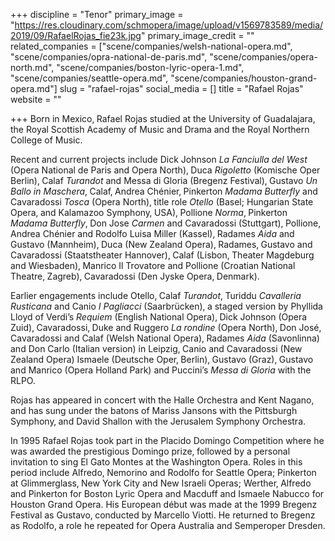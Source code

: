 +++
discipline = "Tenor"
primary_image = "https://res.cloudinary.com/schmopera/image/upload/v1569783589/media/2019/09/RafaelRojas_fie23k.jpg"
primary_image_credit = ""
related_companies = ["scene/companies/welsh-national-opera.md", "scene/companies/opra-national-de-paris.md", "scene/companies/opera-north.md", "scene/companies/boston-lyric-opera-1.md", "scene/companies/seattle-opera.md", "scene/companies/houston-grand-opera.md"]
slug = "rafael-rojas"
social_media = []
title = "Rafael Rojas"
website = ""

+++
Born in Mexico‚ Rafael Rojas studied at the University of Guadalajara‚ the Royal Scottish Academy of Music and Drama and the Royal Northern College of Music.

Recent and current projects include Dick Johnson _La Fanciulla del West_ (Opera National de Paris and Opera North)‚ Duca _Rigoletto_ (Komische Oper Berlin)‚ Calaf _Turandot_ and Messa di Gloria (Bregenz Festival)‚ Gustavo _Un Ballo in Maschera_‚ Calaf‚ Andrea Chénier‚ Pinkerton _Madama Butterfly_ and Cavaradossi _Tosca_ (Opera North)‚ title role _Otello_ (Basel; Hungarian State Opera‚ and Kalamazoo Symphony‚ USA)‚ Pollione _Norma_‚ Pinkerton _Madama Butterfly_‚ Don Jose _Carmen_ and Cavaradossi (Stuttgart)‚ Pollione‚ Andrea Chénier and Rodolfo Luisa Miller (Kassel)‚ Radames _Aida_ and Gustavo (Mannheim)‚ Duca (New Zealand Opera)‚ Radames‚ Gustavo and Cavaradossi (Staatstheater Hannover)‚ Calaf (Lisbon‚ Theater Magdeburg and Wiesbaden)‚ Manrico Il Trovatore and Pollione (Croatian National Theatre‚ Zagreb)‚ Cavaradossi (Den Jyske Opera‚ Denmark).

Earlier engagements include Otello‚ Calaf _Turandot_‚ Turiddu _Cavalleria Rusticana_ and Canio _I Pagliacci_ (Saarbrücken)‚ a staged version by Phyllida Lloyd of Verdi’s _Requiem_ (English National Opera)‚ Dick Johnson (Opera Zuid)‚ Cavaradossi‚ Duke and Ruggero _La rondine_ (Opera North)‚ Don José‚ Cavaradossi and Calaf (Welsh National Opera)‚ Radames _Aida_ (Savonlinna) and Don Carlo (Italian version) in Leipzig‚ Canio and Cavaradossi (New Zealand Opera) Ismaele (Deutsche Oper‚ Berlin)‚ Gustavo (Graz)‚ Gustavo and Manrico (Opera Holland Park) and Puccini’s _Messa di Gloria_ with the RLPO.

Rojas has appeared in concert with the Halle Orchestra and Kent Nagano‚ and has sung under the batons of Mariss Jansons with the Pittsburgh Symphony‚ and David Shallon with the Jerusalem Symphony Orchestra.

In 1995 Rafael Rojas took part in the Placido Domingo Competition where he was awarded the prestigious Domingo prize‚ followed by a personal invitation to sing El Gato Montes at the Washington Opera. Roles in this period include Alfredo‚ Nemorino and Rodolfo for Seattle Opera; Pinkerton at Glimmerglass‚ New York City and New Israeli Operas; Werther‚ Alfredo and Pinkerton for Boston Lyric Opera and Macduff and Ismaele Nabucco for Houston Grand Opera. His European début was made at the 1999 Bregenz Festival as Gustavo‚ conducted by Marcello Viotti. He returned to Bregenz as Rodolfo‚ a role he repeated for Opera Australia and Semperoper Dresden.